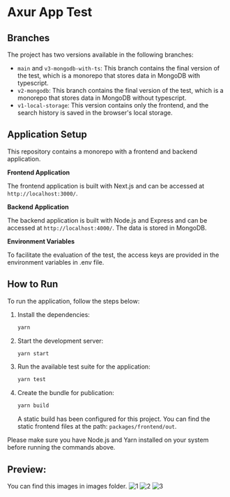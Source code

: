 # Axur App Test

## Branches

The project has two versions available in the following branches:

- `main` and `v3-mongodb-with-ts`: This branch contains the final version of the test, which is a monorepo that stores data in MongoDB with typescript.
- `v2-mongodb`: This branch contains the final version of the test, which is a monorepo that stores data in MongoDB without typescript.
- `v1-local-storage`: This version contains only the frontend, and the search history is saved in the browser's local storage.

## Application Setup

This repository contains a monorepo with a frontend and backend application.

**Frontend Application**

The frontend application is built with Next.js and can be accessed at `http://localhost:3000/`.

**Backend Application**

The backend application is built with Node.js and Express and can be accessed at `http://localhost:4000/`. The data is stored in MongoDB.

**Environment Variables**

To facilitate the evaluation of the test, the access keys are provided in the environment variables in .env file.

## How to Run

To run the application, follow the steps below:

1. Install the dependencies:

   ```bash
   yarn
   ```

2. Start the development server:

   ```bash
   yarn start
   ```

3. Run the available test suite for the application:

   ```bash
   yarn test
   ```

4. Create the bundle for publication:

   ```bash
   yarn build
   ```

   A static build has been configured for this project. You can find the static frontend files at the path: `packages/frontend/out`.

Please make sure you have Node.js and Yarn installed on your system before running the commands above.

## Preview:
You can find this images in images folder.
![1](https://github.com/lbarga/axur-challenge/assets/17840539/22a2a298-ab1c-4bff-9974-fc3602e159f3)
![2](https://github.com/lbarga/axur-challenge/assets/17840539/2ddf2856-74c7-4b17-ac41-9b721cabed11)
![3](https://github.com/lbarga/axur-challenge/assets/17840539/7453b9a2-b37c-4f0c-8865-9e6665bf9c60)


